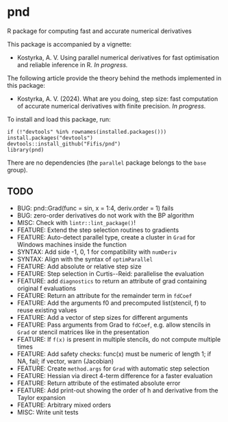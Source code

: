 # pnd

R package for computing fast and accurate numerical derivatives

This package is accompanied by a vignette:

* Kostyrka, A. V. Using parallel numerical derivatives for fast optimisation and reliable inference in R. *In progress.*

The following article provide the theory behind the methods implemented in this package:

* Kostyrka, A. V. (2024). What are you doing, step size: fast computation of accurate numerical derivatives with finite precision. *In progress.*

To install and load this package, run:
```
if (!"devtools" %in% rownames(installed.packages())) install.packages("devtools")
devtools::install_github("Fifis/pnd")
library(pnd)
```

There are no dependencies (the `parallel` package belongs to the `base` group).

## TODO

* BUG: pnd::Grad(func = sin, x = 1:4, deriv.order = 1) fails
* BUG: zero-order derivatives do not work with the BP algorithm
* MISC: Check with `lintr::lint_package()`!
* FEATURE: Extend the step selection routines to gradients
* FEATURE: Auto-detect parallel type, create a cluster in `Grad` for Windows machines inside the function
* SYNTAX: Add side -1, 0, 1 for compatibility with `numDeriv`
* SYNTAX: Align with the syntax of `optimParallel`
* FEATURE: Add absolute or relative step size
* FEATURE: Step selection in Curtis--Reid: parallelise the evaluation
* FEATURE: add `diagnostics` to return an attribute of grad containing original f evaluations
* FEATURE: Return an attribute for the remainder term in `fdCoef`
* FEATURE: Add the arguments f0 and precomputed list(stencil, f) to reuse existing values
* FEATURE: Add a vector of step sizes for different arguments
* FEATURE: Pass arguments from Grad to `fdCoef`, e.g. allow stencils in `Grad` or stencil matrices like in the presentation
* FEATURE: If `f(x)` is present in multiple stencils, do not compute multiple times
* FEATURE: Add safety checks: func(x) must be numeric of length 1; if NA, fail; if vector, warn (Jacobian)
* FEATURE: Create `method.args` for `Grad` with automatic step selection
* FEATURE: Hessian via direct 4-term difference for a faster evaluation
* FEATURE: Return attribute of the estimated absolute error
* FEATURE: Add print-out showing the order of h and derivative from the Taylor expansion
* FEATURE: Arbitrary mixed orders
* MISC: Write unit tests

